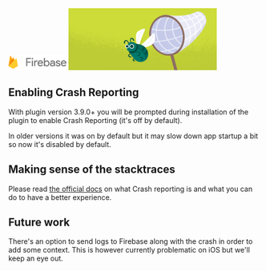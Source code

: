 <img src="images/firebase-logo.png" width="116px" height="32px" alt="Firebase"/>

<img src="images/features/crash.png" width="296px" height="124px" alt="Crash"/>

## Enabling Crash Reporting
With plugin version 3.9.0+ you will be prompted during installation of the plugin to enable Crash Reporting (it's off by default).

In older versions it was on by default but it may slow down app startup a bit so now it's disabled by default.

## Making sense of the stacktraces
Please read [the official docs](https://firebase.google.com/docs/crash/)
on what Crash reporting is and what you can do to have a better experience.

## Future work
There's an option to send logs to Firebase along with the crash in order
to add some context. This is however currently problematic on iOS but we'll keep an eye out.